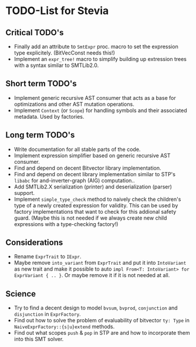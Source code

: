 # TODO-List for Stevia

## Critical TODO's

- Finally add an attribute to `SmtExpr` proc. macro to set the expression type explicitely. (BitVecConst needs this!)
- Implement an `expr_tree!` macro to simplify building up extression trees with a syntax similar to SMTLib2.0.

## Short term TODO's

- Implement generic recursive AST consumer that acts as a base for optimizations and other AST mutation operations.
- Implement `Context` (or `Scope`) for handling symbols and their associated metadata. Used by factories.

## Long term TODO's

- Write documentation for all stable parts of the code.
- Implement expression simplifier based on generic recursive AST consumer.
- Find and depend on decent Bitvector library implementation.
- Find and depend on decent library implementation similar to STP's `libabc` for and-inverter-graph (AIG) computation..
- Add SMTLib2.X serialization (printer) and deserialization (parser) support.
- Implement `simple_type_check` method to naively check the children's type of a newly created expression for validity. This can be used by factory implementations that want to check for this addional safety guard. (Maybe this is not needed if we always create new child expressions with a type-checking factory!)

## Considerations

- Rename `ExprTrait` to `IExpr`.
- Maybe remove `into_variant` from `ExprTrait` and put it into `IntoVariant` as new trait and make it possible to auto `impl From<T: IntoVariant> for ExprVariant { .. }`. Or maybe remove it if it is not needed at all.

## Science

- Try to find a decent design to model `bvsum`, `bvprod`, `conjunction` and `disjunction` in `ExprFactory`.
- Find out how to solve the problem of evaluability of bitvector `ty: Type` in `NaiveExprFactory::{s|u}extend` methods.
- Find out what scopes `push` & `pop` in STP are and how to incorporate them into this SMT solver.
